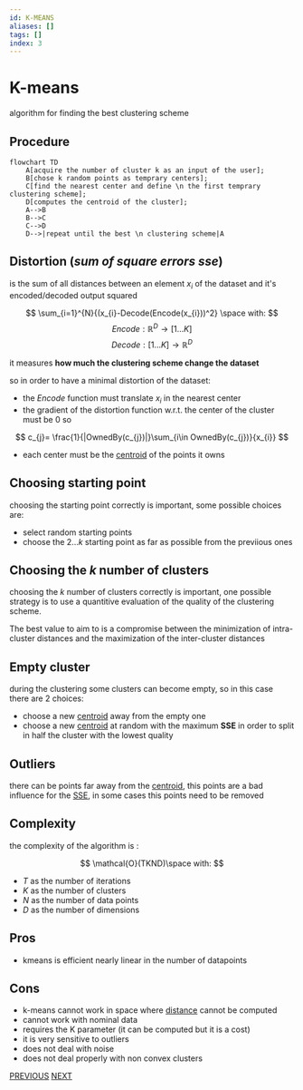 ```yaml
---
id: K-MEANS
aliases: []
tags: []
index: 3
---
```


# K-means

algorithm for finding the best clustering scheme

## Procedure

```mermaid
flowchart TD
	A[acquire the number of cluster k as an input of the user];
	B[chose k random points as temprary centers];
	C[find the nearest center and define \n the first temprary clustering scheme];
	D[computes the centroid of the cluster];
	A-->B
	B-->C
	C-->D
	D-->|repeat until the best \n clustering scheme|A

```

## Distortion (*sum of square errors sse*)

is the sum of all distances between an element $x_{i}$ of the dataset and it's encoded/decoded output squared

$$
\sum_{i=1}^{N}{(x_{i}-Decode(Encode(x_{i}))^2} \space with:
$$
$$
Encode: \mathbb{R}^{D}\to [1 ... K]
$$
$$
Decode: [1 ... K]\to \mathbb{R}^{D}
$$

it measures **how much the clustering scheme change the dataset**

so in order to have a minimal distortion of the dataset:

- the $Encode$ function must translate $x_{i}$ in the nearest center
- the gradient of the distortion function w.r.t. the center of the cluster must be $0$ so

$$
c_{j}= \frac{1}{|OwnedBy(c_{j})|}\sum_{i\in OwnedBy(c_{j})}{x_{i}}
$$

- each center must be the [centroid](CLUSTERING.md#CENTROID) of the points it owns


## Choosing starting point

choosing the starting point correctly is important, some possible choices are:

- select random starting points
- choose the $2...k$ starting point as far as possible from the previious ones

## Choosing the $k$ number of clusters

choosing the $k$ number of clusters correctly is important, one possible strategy is to use a quantitive evaluation of the quality of the clustering scheme.

The best value to aim to is a compromise between the minimization of intra-cluster distances and the maximization of the inter-cluster distances

## Empty cluster

during the clustering some clusters can become empty, so in this case there are 2 choices:

- choose a new [centroid](CLUSTERING.md#CENTROID)  away from the empty one
- choose a new [centroid](CLUSTERING.md#CENTROID) at random with the maximum **SSE** in order to split in half the cluster with the lowest quality


## Outliers

there can be points far away from the  [centroid](CLUSTERING.md#CENTROID), this points are a bad influence for the [SSE](#DISTORTION_(*SUM_OF_SQUARE_ERRORS_SSE*)), in some cases this points need to be removed
## Complexity

the complexity of the algorithm is :

$$
\mathcal{O}(TKND)\space with:
$$

- $T$  as the number of iterations
- $K$  as the number of clusters
- $N$  as the number of data points
- $D$  as the number of dimensions



## Pros

- kmeans is efficient nearly linear in the number of datapoints

## Cons

- k-means cannot work in space where [distance](datamining/DISTANCES.md) cannot be computed
- cannot work with nominal data
- requires the K parameter (it can be computed but it is a cost)
- it is very sensitive to outliers
- does not deal with noise
- does not deal properly with non convex clusters

[PREVIOUS](CLUSTERING_SCHEME_EVALUATION.md) [NEXT](datamining/HIERARCHICAL_CLUSTERING.md)
